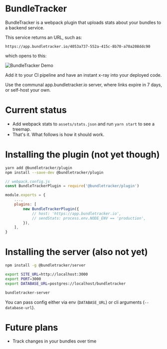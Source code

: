 # BundleTracker

BundleTracker is a webpack plugin that uploads stats about your bundles to a backend service.

This service returns an URL, such as:

```
https://app.bundletracker.io/4053a737-552a-415c-8b70-a70a208ddc90
```

which opens to this:

![BundleTracker Demo](https://bundletracker.io/files/demo.gif)

Add it to your CI pipeline and have an instant x-ray into your deployed code.

Use the communal app.bundletracker.io server, where links expire in 7 days, or self-host your own.

# Current status

- Add webpack stats to `assets/stats.json` and run `yarn start` to see a treemap.
- That's it. What follows is how it should work.


# Installing the plugin (not yet though)

```sh
yarn add @bundletracker/plugin
npm install --save-dev @bundletracker/plugin
```

```js
// webpack.config.js
const BundleTrackerPlugin = require('@bundletracker/plugin')

module.exports = {
    ...,
    plugins: [
        new BundleTrackerPlugin({
            // host: 'https://app.bundletracker.io',
            // sendStats: process.env.NODE_ENV == 'production',
        }),
    ],
}
```

# Installing the server (also not yet)

```sh
npm install -g @bundletracker/server

export SITE_URL=http://localhost:3000
export PORT=3000
export DATABASE_URL=postgres://localhost/bundletracker

bundletracker-server
```

You can pass config either via env (`DATABASE_URL`) or cli arguments (`--database-url`).

# Future plans

- Track changes in your bundles over time
